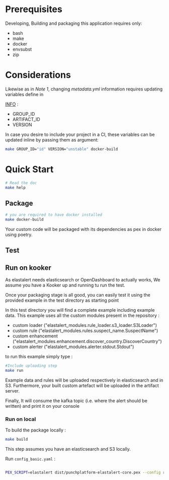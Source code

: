 # Prerequisites

Developing, Building and packaging this application requires only:

- bash
- make
- docker
- envsubst
- zip

# Considerations

Likewise as in *Note 1*, changing *metadata.yml* information requires updating variables define in

[INFO](./INFO) :

- GROUP_ID
- ARTIFACT_ID
- VERSION

In case you desire to include your project in a CI, these variables can be updated inline by passing them as argument:

```sh
make GROUP_ID="id" VERSION="unstable" docker-build
```

# Quick Start

```sh
# Read the doc
make help
```

## Package

```sh
# you are required to have docker installed 
make docker-build 
```

Your custom code will be packaged with its dependencies as pex in docker using poetry.

## Test

## Run on kooker 
As elastalert needs elasticsearch or OpenDashboard to actually works, We assume you have a Kooker up and running tu run the test.

Once your packaging stage is all good, you can easily test it using the provided example in the test directory as starting point

In this test directory you will find a complete example including example data. This example uses all the custom modules present in the repository :
- custom loader ("elastalert_modules.rule_loader.s3_loader.S3Loader")
- custom rule ("elastalert_modules.rules.suspect_name.SuspectName")
- custom enhancement ("elastalert_modules.enhancement.discover_country.DiscoverCountry")
- custom alerter ("elastalert_modules.alerter.stdout.Stdout")

to run this example simply type : 
```sh
#Include uploading step 
make run
```
Example data and rules will be uploaded respectively in elasticsearch and in S3. Furthermore, your built custom artefact will be uploaded in the artifact server.

Finally, It will consume the kafka topic (i.e. where the alert should be written) and print it on your console



### Run on local

To build the package locally :
```sh
make build
```

This step assumes you have an elasticsearch and S3 locally. 

Run `config_basic.yaml` :
```sh

PEX_SCRIPT=elastalert dist/punchplatform-elastalert-core.pex --config resources/config/local/config_basic.yaml
```
